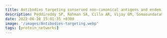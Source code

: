 ```yaml
---
title: Antibodies targeting conserved non-canonical antigens and endemic coronaviruses associate with favorable outcomes in severe COVID-19
description: Peddireddy SP, Rahman SA, Cillo AR, Vijay GM, Somasundaram A, Workman CJ, Bain W, McVerry BJ, Methe B, Lee JS, Ray P, Ray A, Bruno TC, Vignali DAA, Kitsios GD, Morris A, Singh H, Sarkar A, Das J*
date: 2022-06-28 15:01:35 +0300
image: '/images/Antibodies-targeting.webp'
tags: [protein_networks]
---
```

